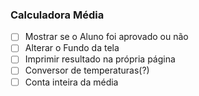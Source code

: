 ### Calculadora Média

- [ ] Mostrar se o Aluno foi aprovado ou não
- [ ] Alterar o Fundo da tela
- [ ] Imprimir resultado na própria página
- [ ] Conversor de temperaturas(?)
- [ ] Conta inteira da média 
